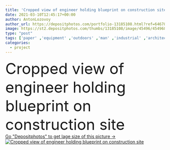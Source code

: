```yaml
---
title: 'Cropped view of engineer holding blueprint on construction site'
date: 2021-03-10T12:45:17+00:00
author: AntonLozovoy
author_url: https://depositphotos.com/portfolio-13185108.html?ref=64678756
image: https://st2.depositphotos.com/thumbs/13185108/image/45496/454968346/api_thumb_450.jpg?forcejpeg=true
type: "post"
tags: ['paper' ,'equipment' ,'outdoors' ,'man' ,'industrial' ,'architecture' ,'building' ,'structure' ,'urban' ,'hold' ,'development' ,'work' ,'job' ,'street' ,'project' ,'dirt' ,'profession' ,'engineering' ,'outside' ,'mature' ,'engineer' ,'workplace' ,'daylight' ,'blueprint' ,'partial' ,'Cropped' ,'one person' ,'middle aged' ,'construction site' ]
categories: 
  - project
---
```

<div aling="center">
            <font size="60"> Cropped view of engineer holding blueprint on construction site</font>   
</div>
<div>
    <a href='https://st2.depositphotos.com/thumbs/13185108/image/45496/454968346/api_thumb_450.jpg?forcejpeg=true?ref=64678756' target=_blank > Go "Depositphotos" to get lage size of this picture ->
        <img href='https://st2.depositphotos.com/thumbs/13185108/image/45496/454968346/api_thumb_450.jpg?forcejpeg=true?ref=64678756' src='https://st2.depositphotos.com/13185108/45496/i/950/depositphotos_454968346-stock-photo-cropped-view-engineer-holding-blueprint.jpg?forcejpeg=true' alt='Cropped view of engineer holding blueprint on construction site' >
    </a>
</div>
